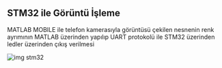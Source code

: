 ## STM32 ile Görüntü İşleme

MATLAB MOBILE ile telefon kamerasıyla görüntüsü çekilen nesnenin renk ayrımının MATLAB üzerinden yapılıp UART protokolü ile STM32 üzerinden ledler üzerinden çıkış verilmesi

![img stm32](https://github.com/Burakzsy/SW-STM32-ile-Goruntu-Isleme/assets/115595244/86b2f68b-86f5-4cae-b7b0-6c4dd8abfdc2)
